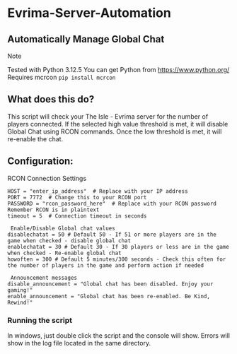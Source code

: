 # Evrima-Server-Automation
## Automatically Manage Global Chat
> [!NOTE]
> Tested with Python 3.12.5
> You can get Python from https://www.python.org/
> Requires mcrcon `pip install mcrcon`

## What does this do?   
This script will check your The Isle - Evrima server for the number of players connected.
If the selected high value threshold is met, it will disable Global Chat using RCON commands.
Once the low threshold is met, it will re-enable the chat.

## Configuration:
RCON Connection Settings
```
HOST = "enter_ip_address"  # Replace with your IP address
PORT = 7772  # Change this to your RCON port
PASSWORD = "rcon_password_here"  # Replace with your RCON password  Remember RCON is in plaintext
timeout = 5  # Connection timeout in seconds

 Enable/Disable Global chat values
disablechatat = 50 # Default 50 - If 51 or more players are in the game when checked - disable global chat
enablechatat = 30 # Default 30 - If 30 players or less are in the game when checked - Re-enable global chat
howoften = 300 # Default 5 minutes/300 seconds - Check this often for the number of players in the game and perform action if needed

 Announcement messages
disable_announcement = "Global chat has been disabled. Enjoy your gaming!"
enable_announcement = "Global chat has been re-enabled. Be Kind, Rewind!"
```
### Running the script
In windows, just double click the script and the console will show. Errors will show in the log file located in the same directory.
